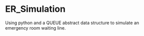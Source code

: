 # ER_Simulation
Using python and a QUEUE abstract data structure to simulate an emergency room waiting line.
